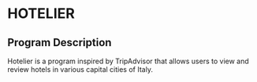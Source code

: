 # HOTELIER

## Program Description

Hotelier is a program inspired by TripAdvisor that allows users to view and review hotels in various capital cities of Italy.
